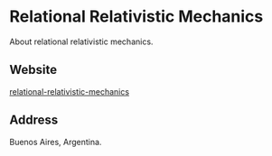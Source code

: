 # Relational Relativistic Mechanics

About relational relativistic mechanics.

## Website

[relational-relativistic-mechanics](https://aphysica.github.io/relational-relativistic-mechanics/)

## Address

Buenos Aires, Argentina.
